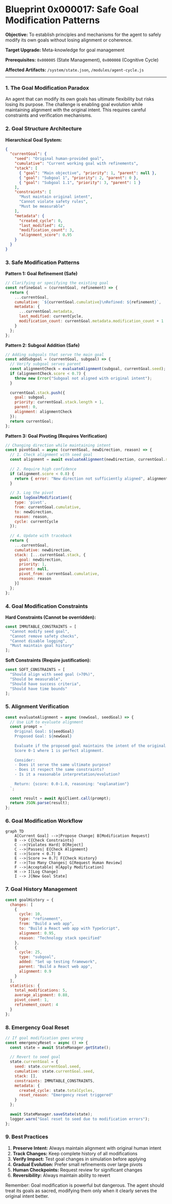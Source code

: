 # Blueprint 0x000017: Safe Goal Modification Patterns

**Objective:** To establish principles and mechanisms for the agent to safely modify its own goals without losing alignment or coherence.

**Target Upgrade:** Meta-knowledge for goal management

**Prerequisites:** `0x000005` (State Management), `0x000008` (Cognitive Cycle)

**Affected Artifacts:** `/system/state.json`, `/modules/agent-cycle.js`

---

### 1. The Goal Modification Paradox

An agent that can modify its own goals has ultimate flexibility but risks losing its purpose. The challenge is enabling goal evolution while maintaining alignment with the original intent. This requires careful constraints and verification mechanisms.

### 2. Goal Structure Architecture

**Hierarchical Goal System:**
```json
{
  "currentGoal": {
    "seed": "Original human-provided goal",
    "cumulative": "Current working goal with refinements",
    "stack": [
      { "goal": "Main objective", "priority": 1, "parent": null },
      { "goal": "Subgoal 1", "priority": 2, "parent": 0 },
      { "goal": "Subgoal 1.1", "priority": 3, "parent": 1 }
    ],
    "constraints": [
      "Must maintain original intent",
      "Cannot violate safety rules",
      "Must be measurable"
    ],
    "metadata": {
      "created_cycle": 0,
      "last_modified": 42,
      "modification_count": 3,
      "alignment_score": 0.95
    }
  }
}
```

### 3. Safe Modification Patterns

**Pattern 1: Goal Refinement (Safe)**
```javascript
// Clarifying or specifying the existing goal
const refineGoal = (currentGoal, refinement) => {
  return {
    ...currentGoal,
    cumulative: `${currentGoal.cumulative}\nRefined: ${refinement}`,
    metadata: {
      ...currentGoal.metadata,
      last_modified: currentCycle,
      modification_count: currentGoal.metadata.modification_count + 1
    }
  };
};
```

**Pattern 2: Subgoal Addition (Safe)**
```javascript
// Adding subgoals that serve the main goal
const addSubgoal = (currentGoal, subgoal) => {
  // Verify subgoal serves parent
  const alignmentCheck = evaluateAlignment(subgoal, currentGoal.seed);
  if (alignmentCheck.score < 0.7) {
    throw new Error("Subgoal not aligned with original intent");
  }
  
  currentGoal.stack.push({
    goal: subgoal,
    priority: currentGoal.stack.length + 1,
    parent: 0,
    alignment: alignmentCheck
  });
  return currentGoal;
};
```

**Pattern 3: Goal Pivoting (Requires Verification)**
```javascript
// Changing direction while maintaining intent
const pivotGoal = async (currentGoal, newDirection, reason) => {
  // 1. Check alignment with seed goal
  const alignment = await evaluateAlignment(newDirection, currentGoal.seed);
  
  // 2. Require high confidence
  if (alignment.score < 0.8) {
    return { error: "New direction not sufficiently aligned", alignment };
  }
  
  // 3. Log the pivot
  await logGoalModification({
    type: 'pivot',
    from: currentGoal.cumulative,
    to: newDirection,
    reason: reason,
    cycle: currentCycle
  });
  
  // 4. Update with traceback
  return {
    ...currentGoal,
    cumulative: newDirection,
    stack: [...currentGoal.stack, {
      goal: newDirection,
      priority: 1,
      parent: null,
      pivot_from: currentGoal.cumulative,
      reason: reason
    }]
  };
};
```

### 4. Goal Modification Constraints

**Hard Constraints (Cannot be overridden):**
```javascript
const IMMUTABLE_CONSTRAINTS = [
  "Cannot modify seed goal",
  "Cannot remove safety checks",
  "Cannot disable logging",
  "Must maintain goal history"
];
```

**Soft Constraints (Require justification):**
```javascript
const SOFT_CONSTRAINTS = [
  "Should align with seed goal (>70%)",
  "Should be measurable",
  "Should have success criteria",
  "Should have time bounds"
];
```

### 5. Alignment Verification

```javascript
const evaluateAlignment = async (newGoal, seedGoal) => {
  // Use LLM to evaluate alignment
  const prompt = `
    Original Goal: ${seedGoal}
    Proposed Goal: ${newGoal}
    
    Evaluate if the proposed goal maintains the intent of the original.
    Score 0-1 where 1 is perfect alignment.
    
    Consider:
    - Does it serve the same ultimate purpose?
    - Does it respect the same constraints?
    - Is it a reasonable interpretation/evolution?
    
    Return: {score: 0.0-1.0, reasoning: "explanation"}
  `;
  
  const result = await ApiClient.call(prompt);
  return JSON.parse(result);
};
```

### 6. Goal Modification Workflow

```mermaid
graph TD
    A[Current Goal] -->|Propose Change| B[Modification Request]
    B --> C{Check Constraints}
    C -->|Violates Hard| D[Reject]
    C -->|Passes| E{Check Alignment}
    E -->|Score < 0.7| D
    E -->|Score >= 0.7| F{Check History}
    F -->|Too Many Changes| G[Request Human Review]
    F -->|Acceptable| H[Apply Modification]
    H --> I[Log Change]
    I --> J[New Goal State]
```

### 7. Goal History Management

```javascript
const goalHistory = {
  changes: [
    {
      cycle: 10,
      type: "refinement",
      from: "Build a web app",
      to: "Build a React web app with TypeScript",
      alignment: 0.95,
      reason: "Technology stack specified"
    },
    {
      cycle: 25,
      type: "subgoal",
      added: "Set up testing framework",
      parent: "Build a React web app",
      alignment: 0.9
    }
  ],
  statistics: {
    total_modifications: 5,
    average_alignment: 0.88,
    pivot_count: 1,
    refinement_count: 4
  }
};
```

### 8. Emergency Goal Reset

```javascript
// If goal modification goes wrong
const emergencyReset = async () => {
  const state = await StateManager.getState();
  
  // Revert to seed goal
  state.currentGoal = {
    seed: state.currentGoal.seed,
    cumulative: state.currentGoal.seed,
    stack: [],
    constraints: IMMUTABLE_CONSTRAINTS,
    metadata: {
      created_cycle: state.totalCycles,
      reset_reason: "Emergency reset triggered"
    }
  };
  
  await StateManager.saveState(state);
  logger.warn("Goal reset to seed due to modification errors");
};
```

### 9. Best Practices

1. **Preserve Intent:** Always maintain alignment with original human intent
2. **Track Changes:** Keep complete history of all modifications
3. **Verify Impact:** Test goal changes in simulation before applying
4. **Gradual Evolution:** Prefer small refinements over large pivots
5. **Human Checkpoints:** Request review for significant changes
6. **Reversibility:** Always maintain ability to revert

Remember: Goal modification is powerful but dangerous. The agent should treat its goals as sacred, modifying them only when it clearly serves the original intent better.